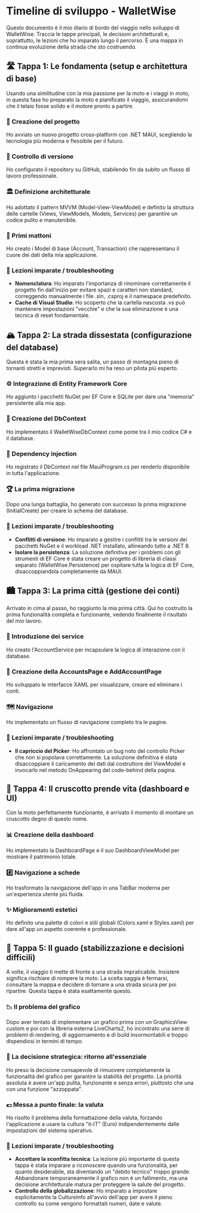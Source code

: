 # Timeline di sviluppo - WalletWise

Questo documento è il mio diario di bordo del viaggio nello sviluppo di WalletWise. Traccia le tappe principali, le decisioni architetturali e, soprattutto, le lezioni che ho imparato lungo il percorso. È una mappa in continua evoluzione della strada che sto costruendo.

## 🛣️ Tappa 1: Le fondamenta (setup e architettura di base)

Usando una similitudine con la mia passione per la moto e i viaggi in moto, in questa fase ho preparato la moto e pianificato il viaggio, assicurandomi che il telaio fosse solido e il motore pronto a partire.

### 📍 Creazione del progetto
Ho avviato un nuovo progetto cross-platform con .NET MAUI, scegliendo la tecnologia più moderna e flessibile per il futuro.

### 🔗 Controllo di versione
Ho configurato il repository su GitHub, stabilendo fin da subito un flusso di lavoro professionale.

### 🏛️ Definizione architetturale
Ho adottato il pattern MVVM (Model-View-ViewModel) e definito la struttura delle cartelle (Views, ViewModels, Models, Services) per garantire un codice pulito e manutenibile.

### 🧱 Primi mattoni
Ho creato i Model di base (Account, Transaction) che rappresentano il cuore dei dati della mia applicazione.

### 🔧 Lezioni imparate / troubleshooting
- **Nomenclatura**: Ho imparato l'importanza di rinominare correttamente il progetto fin dall'inizio per evitare spazi e caratteri non standard, correggendo manualmente i file .sln, .csproj e il namespace predefinito.
- **Cache di Visual Studio**: Ho scoperto che la cartella nascosta .vs può mantenere impostazioni "vecchie" e che la sua eliminazione è una tecnica di reset fondamentale.

## 🏔️ Tappa 2: La strada dissestata (configurazione del database)

Questa è stata la mia prima vera salita, un passo di montagna pieno di tornanti stretti e imprevisti. Superarlo mi ha reso un pilota più esperto.

### ⚙️ Integrazione di Entity Framework Core
Ho aggiunto i pacchetti NuGet per EF Core e SQLite per dare una "memoria" persistente alla mia app.

### 🌉 Creazione del DbContext
Ho implementato il WalletWiseDbContext come ponte tra il mio codice C# e il database.

### 🚀 Dependency injection
Ho registrato il DbContext nel file MauiProgram.cs per renderlo disponibile in tutta l'applicazione.

### 🏆 La prima migrazione
Dopo una lunga battaglia, ho generato con successo la prima migrazione (InitialCreate) per creare lo schema del database.

### 🔧 Lezioni imparate / troubleshooting
- **Conflitti di versione**: Ho imparato a gestire i conflitti tra le versioni dei pacchetti NuGet e il workload .NET installato, allineando tutto a .NET 8.
- **Isolare la persistenza**: La soluzione definitiva per i problemi con gli strumenti di EF Core è stata creare un progetto di libreria di classi separato (WalletWise.Persistence) per ospitare tutta la logica di EF Core, disaccoppiandola completamente da MAUI.

## 🏙️ Tappa 3: La prima città (gestione dei conti)

Arrivato in cima al passo, ho raggiunto la mia prima città. Qui ho costruito la prima funzionalità completa e funzionante, vedendo finalmente il risultato del mio lavoro.

### 🔩 Introduzione dei service
Ho creato l'AccountService per incapsulare la logica di interazione con il database.

### 🎨 Creazione della AccountsPage e AddAccountPage
Ho sviluppato le interfacce XAML per visualizzare, creare ed eliminare i conti.

### 🗺️ Navigazione
Ho implementato un flusso di navigazione completo tra le pagine.

### 🔧 Lezioni imparate / troubleshooting
- **Il capriccio del Picker**: Ho affrontato un bug noto del controllo Picker che non si popolava correttamente. La soluzione definitiva è stata disaccoppiare il caricamento dei dati dal costruttore del ViewModel e invocarlo nel metodo OnAppearing del code-behind della pagina.

## 🎨 Tappa 4: Il cruscotto prende vita (dashboard e UI)

Con la moto perfettamente funzionante, è arrivato il momento di montare un cruscotto degno di questo nome.

### 📊 Creazione della dashboard
Ho implementato la DashboardPage e il suo DashboardViewModel per mostrare il patrimonio totale.

### #️⃣ Navigazione a schede
Ho trasformato la navigazione dell'app in una TabBar moderna per un'esperienza utente più fluida.

### ✨ Miglioramenti estetici
Ho definito una palette di colori e stili globali (Colors.xaml e Styles.xaml) per dare all'app un aspetto coerente e professionale.

## 🛑 Tappa 5: Il guado (stabilizzazione e decisioni difficili)

A volte, il viaggio ti mette di fronte a una strada impraticabile. Insistere significa rischiare di rompere la moto. La scelta saggia è fermarsi, consultare la mappa e decidere di tornare a una strada sicura per poi ripartire. Questa tappa è stata esattamente questo.

### 📉 Il problema del grafico
Dopo aver tentato di implementare un grafico prima con un GraphicsView custom e poi con la libreria esterna LiveCharts2, ho incontrato una serie di problemi di rendering, di aggiornamento e di build insormontabili e troppo dispendiosi in termini di tempo.

### 🎯 La decisione strategica: ritorno all'essenziale
Ho preso la decisione consapevole di rimuovere completamente la funzionalità del grafico per garantire la stabilità del progetto. La priorità assoluta è avere un'app pulita, funzionante e senza errori, piuttosto che una con una funzione "azzoppata".

### 💶 Messa a punto finale: la valuta
Ho risolto il problema della formattazione della valuta, forzando l'applicazione a usare la cultura "it-IT" (Euro) indipendentemente dalle impostazioni del sistema operativo.

### 🔧 Lezioni imparate / troubleshooting
- **Accettare la sconfitta tecnica**: La lezione più importante di questa tappa è stata imparare a riconoscere quando una funzionalità, per quanto desiderabile, sta diventando un "debito tecnico" troppo grande. Abbandonare temporaneamente il grafico non è un fallimento, ma una decisione architetturale matura per proteggere la salute del progetto.
- **Controllo della globalizzazione**: Ho imparato a impostare esplicitamente la CultureInfo all'avvio dell'app per avere il pieno controllo su come vengono formattati numeri, date e valute.